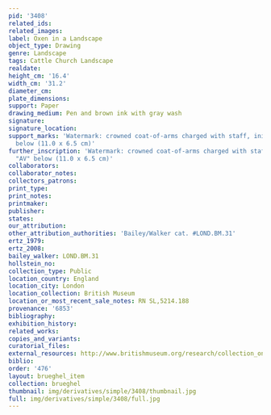 ```yaml
---
pid: '3408'
related_ids: 
related_images: 
label: Oxen in a Landscape
object_type: Drawing
genre: Landscape
tags: Cattle Church Landscape
realdate: 
height_cm: '16.4'
width_cm: '31.2'
diameter_cm: 
plate_dimensions: 
support: Paper
drawing_medium: Pen and brown ink with gray wash
signature: 
signature_location: 
support_marks: 'Watermark: crowned coat-of-arms charged with staff, initials "AV"
  below (11.0 x 6.5 cm)'
further_inscription: 'Watermark: crowned coat-of-arms charged with staff, initials
  "AV" below (11.0 x 6.5 cm)'
collaborators: 
collaborator_notes: 
collectors_patrons: 
print_type: 
print_notes: 
printmaker: 
publisher: 
states: 
our_attribution: 
other_attribution_authorities: 'Bailey/Walker cat. #LOND.BM.31'
ertz_1979: 
ertz_2008: 
bailey_walker: LOND.BM.31
hollstein_no: 
collection_type: Public
location_country: England
location_city: London
location_collection: British Museum
location_or_most_recent_sale_notes: RN SL,5214.188
provenance: '6853'
bibliography: 
exhibition_history: 
related_works: 
copies_and_variants: 
curatorial_files: 
external_resources: http://www.britishmuseum.org/research/collection_online/collection_object_details.aspx?objectId=710341&partId=1&searchText=SL%2C5214.188&page=1
biblio: 
order: '476'
layout: brueghel_item
collection: brueghel
thumbnail: img/derivatives/simple/3408/thumbnail.jpg
full: img/derivatives/simple/3408/full.jpg
---
```

